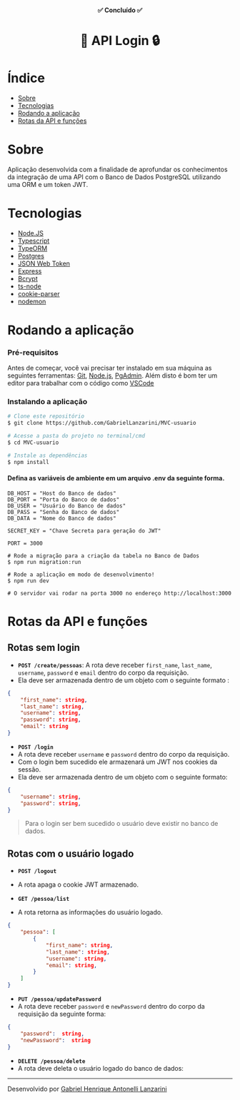 <h4 align="center"> 
	✅ Concluído ✅
</h4>

<h1 align="center">
    🔑 API Login 🔒 
</h1>

# Índice
<!--ts-->
   * [Sobre](#sobre)
   * [Tecnologias](#tecnologias)
   * [Rodando a aplicação](#rodando-a-aplicação)
   * [Rotas da API e funções](#rotas-da-api-e-funções)
<!--te-->

# Sobre
Aplicação desenvolvida com a finalidade de aprofundar os conhecimentos da integração de uma API com o Banco de Dados PostgreSQL utilizando uma ORM e um token JWT.

# Tecnologias 
- [Node.JS](https://nodejs.org/en/)
- [Typescript](https://www.typescriptlang.org/)
- [TypeORM](https://typeorm.io/)
- [Postgres](https://www.pgadmin.org/)
- [JSON Web Token](https://www.npmjs.com/package/jsonwebtoken)
- [Express](https://expressjs.com/)
- [Bcrypt](https://www.npmjs.com/package/bcrypt)
- [ts-node](https://www.npmjs.com/package/ts-node)
- [cookie-parser](https://www.npmjs.com/package/cookie-parser)
- [nodemon](https://www.npmjs.com/package/nodemon)

# Rodando a aplicação

### Pré-requisitos

Antes de começar, você vai precisar ter instalado em sua máquina as seguintes ferramentas:
[Git](https://git-scm.com), [Node.js](https://nodejs.org/en/), [PgAdmin](https://www.pgadmin.org/). 
Além disto é bom ter um editor para trabalhar com o código como [VSCode](https://code.visualstudio.com/)

### Instalando a aplicação

```bash
# Clone este repositório
$ git clone https://github.com/GabrielLanzarini/MVC-usuario

# Acesse a pasta do projeto no terminal/cmd
$ cd MVC-usuario

# Instale as dependências
$ npm install
```

#### Defina as variáveis de ambiente em um arquivo .env da seguinte forma.
```env
DB_HOST = "Host do Banco de dados"
DB_PORT = "Porta do Banco de dados"
DB_USER = "Usuário do Banco de dados" 
DB_PASS = "Senha do Banco de dados"
DB_DATA = "Nome do Banco de dados"

SECRET_KEY = "Chave Secreta para geração do JWT"

PORT = 3000
``` 

```env
# Rode a migração para a criação da tabela no Banco de Dados
$ npm run migration:run

# Rode a aplicação em modo de desenvolvimento!
$ npm run dev

# O servidor vai rodar na porta 3000 no endereço http://localhost:3000
```

# Rotas da API e funções 
## Rotas sem login
- **`POST /create/pessoas`**: A rota deve receber `first_name`, `last_name`, `username`, `password` e `email` dentro do corpo da requisição.
- Ela deve ser armazenada dentro de um objeto com o seguinte formato :
```JSON
{
	"first_name": string,
	"last_name": string,
	"username": string,
	"password": string,
	"email": string
}
```

- **`POST /login`**
- A rota deve receber `username` e `password` dentro do corpo da requisição.
- Com o login bem sucedido ele armazenará um JWT nos cookies da sessão.
- Ela deve ser armazenada dentro de um objeto com o seguinte formato:
```JSON
{
	"username": string,
	"password": string,
}
```
>  Para o login ser bem sucedido o usuário deve existir no banco de dados.

## Rotas com o usuário logado

- **`POST /logout`**
- A rota apaga o cookie JWT armazenado.

- **`GET /pessoa/list`**
- A rota retorna as informações do usuário logado.
```JSON
{
	"pessoa": [
		{
			"first_name": string,
			"last_name": string,
			"username": string,
			"email": string,
		}
	]
}
```

- **`PUT /pessoa/updatePassword`**
- A rota deve receber `password` e `newPassword` dentro do corpo da requisição da seguinte forma:
```JSON
{
	"password":  string,
	"newPassword":  string
}
``` 
- **`DELETE /pessoa/delete`**
- A rota deve deleta o usuário logado do banco de dados:

---

Desenvolvido por [Gabriel Henrique Antonelli Lanzarini](https://www.linkedin.com/in/gabriel-henrique-antonelli-lanzarini-16b522209/)
